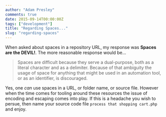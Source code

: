 ```yaml
---
author: "Adam Presley"
comments: true
date: 2015-09-14T00:00:00Z
tags: ["development"]
title: "Regarding Spaces..."
slug: "regarding-spaces"
---
```


When asked about spaces in a repository URL, my response was **Spaces are the DEVIL!**. The more reasonable response would be...

<!-- excerpt -->

> Spaces are difficult because they serve a dual-purpose, both as a literal character and as a delimiter. Because
> of that ambiguity the usage of space for anything that might be used in an automation tool, or as an identifier,
> is discouraged.

Yes, one *can* use spaces in a URL, or folder name, or source file. However when the time comes for tooling around these resources the issue of encoding and escaping comes into play. If this is a headache you wish to persue, then name your source code file ```process that shopping cart.php``` and enjoy.
